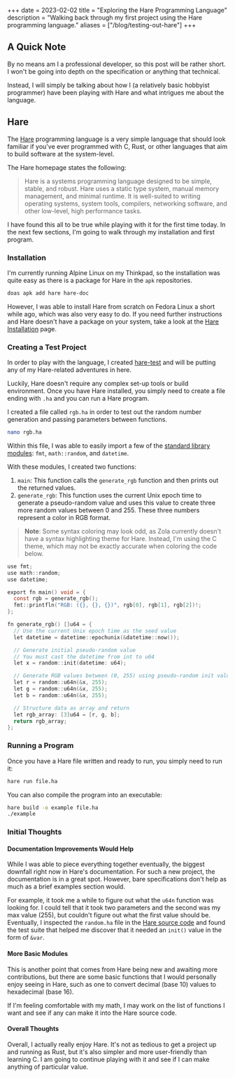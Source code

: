 +++
date = 2023-02-02
title = "Exploring the Hare Programming Language"
description = "Walking back through my first project using the Hare programming language."
aliases = ["/blog/testing-out-hare"]
+++

## A Quick Note

By no means am I a professional developer, so this post will be rather short.
I won't be going into depth on the specification or anything that technical.

Instead, I will simply be talking about how I (a relatively basic hobbyist
programmer) have been playing with Hare and what intrigues me about the
language.

## Hare

The [Hare](https://harelang.org) programming language is a very simple language
that should look familiar if you've ever programmed with C, Rust, or other
languages that aim to build software at the system-level.

The Hare homepage states the following:

>  Hare is a systems programming language designed to be simple, stable, and
>  robust. Hare uses a static type system, manual memory management, and
>  minimal runtime. It is well-suited to writing operating systems, system
>  tools, compilers, networking software, and other low-level, high performance
>  tasks.

I have found this all to be true while playing with it for the first time today.
In the next few sections, I'm going to walk through my installation and first
program.

### Installation

I'm currently running Alpine Linux on my Thinkpad, so the installation was quite
easy as there is a package for Hare in the `apk` repositories.

```sh
doas apk add hare hare-doc
```

However, I was able to install Hare from scratch on Fedora Linux a short while
ago, which was also very easy to do. If you need further instructions and Hare
doesn't have a package on your system, take a look at the [Hare 
Installation](https://harelang.org/installation/) page.

### Creating a Test Project

In order to play with the language, I created
[hare-test](https://git.sr.ht/~cmc/hare-test) and will be putting any of my
Hare-related adventures in here.

Luckily, Hare doesn't require any complex set-up tools or build environment.
Once you have Hare installed, you simply need to create a file ending with `.ha`
and you can run a Hare program.

I created a file called `rgb.ha` in order to test out the random number
generation and passing parameters between functions.

```sh
nano rgb.ha
```

Within this file, I was able to easily import a few of the [standard library
modules](https://harelang.org/tutorials/stdlib/): `fmt`, `math::random`, and
`datetime`.

With these modules, I created two functions:

1. `main`: This function calls the `generate_rgb` function and then prints out
the returned values.
2. `generate_rgb`: This function uses the current Unix epoch time to generate a
pseudo-random value and uses this value to create three more random values
between 0 and 255. These three numbers represent a color in RGB format.

> **Note**: Some syntax coloring may look odd, as Zola currently doesn't have a
> syntax highlighting theme for Hare. Instead, I'm using the C theme, which may
> not be exactly accurate when coloring the code below.

```c
use fmt;
use math::random;
use datetime;

export fn main() void = {
  const rgb = generate_rgb();
  fmt::printfln("RGB: ({}, {}, {})", rgb[0], rgb[1], rgb[2])!;
};

fn generate_rgb() []u64 = {
  // Use the current Unix epoch time as the seed value
  let datetime = datetime::epochunix(&datetime::now());

  // Generate initial pseudo-random value
  // You must cast the datetime from int to u64
  let x = random::init(datetime: u64);

  // Generate RGB values between (0, 255) using pseudo-random init value
  let r = random::u64n(&x, 255);
  let g = random::u64n(&x, 255);
  let b = random::u64n(&x, 255);

  // Structure data as array and return
  let rgb_array: [3]u64 = [r, g, b];
  return rgb_array;
};
```

### Running a Program

Once you have a Hare file written and ready to run, you simply need to run it:

```sh
hare run file.ha
```

You can also compile the program into an executable:

```sh
hare build -o example file.ha
./example
```

### Initial Thoughts

#### Documentation Improvements Would Help

While I was able to piece everything together eventually, the biggest downfall
right now in Hare's documentation. For such a new project, the documentation is
in a great spot. However, bare specifications don't help as much as a brief
examples section would.

For example, it took me a while to figure out what the `u64n` function was
looking for. I could tell that it took two parameters and the second was my max
value (255), but couldn't figure out what the first value should be. Eventually,
I inspected the `random.ha` file in the [Hare source
code](https://git.sr.ht/~sircmpwn/hare/tree/master/item/math/random/random.ha)
and found the test suite that helped me discover that it needed an `init()`
value in the form of `&var`.

#### More Basic Modules

This is another point that comes from Hare being new and awaiting more
contributions, but there are some basic functions that I would personally enjoy
seeing in Hare, such as one to convert decimal (base 10) values to hexadecimal
(base 16).

If I'm feeling comfortable with my math, I may work on the list of functions I
want and see if any can make it into the Hare source code.

#### Overall Thoughts

Overall, I actually really enjoy Hare. It's not as tedious to get a project up
and running as Rust, but it's also simpler and more user-friendly than learning
C. I am going to continue playing with it and see if I can make anything of
particular value.

